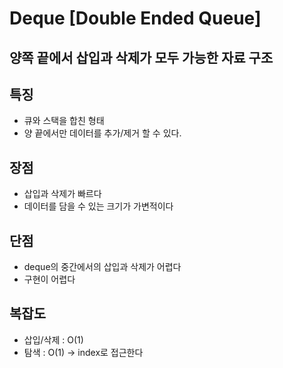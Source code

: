 # Deque [Double Ended Queue]

## 양쪽 끝에서 삽입과 삭제가 모두 가능한 자료 구조

## 특징
- 큐와 스택을 합친 형태
- 양 끝에서만 데이터를 추가/제거 할 수 있다.

## 장점
- 삽입과 삭제가 빠르다
- 데이터를 담을 수 있는 크기가 가변적이다

## 단점
- deque의 중간에서의 삽입과 삭제가 어렵다
- 구현이 어렵다

## 복잡도
- 삽입/삭제 : O(1)
- 탐색 : O(1) -> index로 접근한다